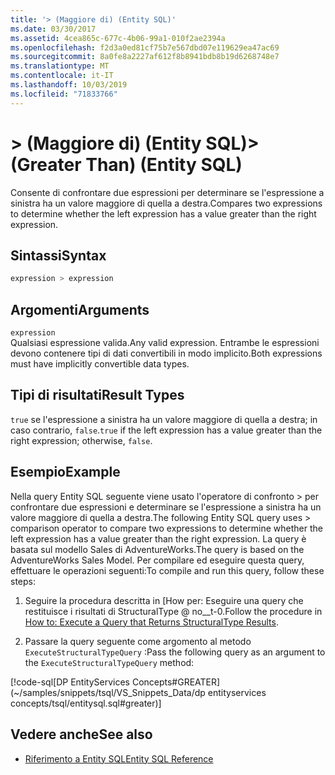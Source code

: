 ```yaml
---
title: '> (Maggiore di) (Entity SQL)'
ms.date: 03/30/2017
ms.assetid: 4cea865c-677c-4b06-99a1-010f2ae2394a
ms.openlocfilehash: f2d3a0ed81cf75b7e567dbd07e119629ea47ac69
ms.sourcegitcommit: 8a0fe8a2227af612f8b8941bdb8b19d6268748e7
ms.translationtype: MT
ms.contentlocale: it-IT
ms.lasthandoff: 10/03/2019
ms.locfileid: "71833766"
---
```

# <a name="-greater-than-entity-sql"></a><span data-ttu-id="1b576-102">> (Maggiore di) (Entity SQL)</span><span class="sxs-lookup"><span data-stu-id="1b576-102">> (Greater Than) (Entity SQL)</span></span>
<span data-ttu-id="1b576-103">Consente di confrontare due espressioni per determinare se l'espressione a sinistra ha un valore maggiore di quella a destra.</span><span class="sxs-lookup"><span data-stu-id="1b576-103">Compares two expressions to determine whether the left expression has a value greater than the right expression.</span></span>  
  
## <a name="syntax"></a><span data-ttu-id="1b576-104">Sintassi</span><span class="sxs-lookup"><span data-stu-id="1b576-104">Syntax</span></span>  
  
```sql  
expression > expression  
```  
  
## <a name="arguments"></a><span data-ttu-id="1b576-105">Argomenti</span><span class="sxs-lookup"><span data-stu-id="1b576-105">Arguments</span></span>  
 `expression`  
 <span data-ttu-id="1b576-106">Qualsiasi espressione valida.</span><span class="sxs-lookup"><span data-stu-id="1b576-106">Any valid expression.</span></span> <span data-ttu-id="1b576-107">Entrambe le espressioni devono contenere tipi di dati convertibili in modo implicito.</span><span class="sxs-lookup"><span data-stu-id="1b576-107">Both expressions must have implicitly convertible data types.</span></span>  
  
## <a name="result-types"></a><span data-ttu-id="1b576-108">Tipi di risultati</span><span class="sxs-lookup"><span data-stu-id="1b576-108">Result Types</span></span>  
 <span data-ttu-id="1b576-109">`true` se l'espressione a sinistra ha un valore maggiore di quella a destra; in caso contrario, `false`.</span><span class="sxs-lookup"><span data-stu-id="1b576-109">`true` if the left expression has a value greater than the right expression; otherwise, `false`.</span></span>  
  
## <a name="example"></a><span data-ttu-id="1b576-110">Esempio</span><span class="sxs-lookup"><span data-stu-id="1b576-110">Example</span></span>  
 <span data-ttu-id="1b576-111">Nella query Entity SQL seguente viene usato l'operatore di confronto > per confrontare due espressioni e determinare se l'espressione a sinistra ha un valore maggiore di quella a destra.</span><span class="sxs-lookup"><span data-stu-id="1b576-111">The following Entity SQL query uses > comparison operator to compare two expressions to determine whether the left expression has a value greater than the right expression.</span></span> <span data-ttu-id="1b576-112">La query è basata sul modello Sales di AdventureWorks.</span><span class="sxs-lookup"><span data-stu-id="1b576-112">The query is based on the AdventureWorks Sales Model.</span></span> <span data-ttu-id="1b576-113">Per compilare ed eseguire questa query, effettuare le operazioni seguenti:</span><span class="sxs-lookup"><span data-stu-id="1b576-113">To compile and run this query, follow these steps:</span></span>  
  
1. <span data-ttu-id="1b576-114">Seguire la procedura descritta in [How per: Eseguire una query che restituisce i risultati di StructuralType @ no__t-0.</span><span class="sxs-lookup"><span data-stu-id="1b576-114">Follow the procedure in [How to: Execute a Query that Returns StructuralType Results](../how-to-execute-a-query-that-returns-structuraltype-results.md).</span></span>  
  
2. <span data-ttu-id="1b576-115">Passare la query seguente come argomento al metodo `ExecuteStructuralTypeQuery` :</span><span class="sxs-lookup"><span data-stu-id="1b576-115">Pass the following query as an argument to the `ExecuteStructuralTypeQuery` method:</span></span>  
  
 [!code-sql[DP EntityServices Concepts#GREATER](~/samples/snippets/tsql/VS_Snippets_Data/dp entityservices concepts/tsql/entitysql.sql#greater)]  
  
## <a name="see-also"></a><span data-ttu-id="1b576-116">Vedere anche</span><span class="sxs-lookup"><span data-stu-id="1b576-116">See also</span></span>

- [<span data-ttu-id="1b576-117">Riferimento a Entity SQL</span><span class="sxs-lookup"><span data-stu-id="1b576-117">Entity SQL Reference</span></span>](entity-sql-reference.md)
